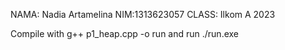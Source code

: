 
NAMA: Nadia Artamelina
NIM:1313623057
CLASS: Ilkom A 2023

Compile with g++ p1_heap.cpp -o run and run ./run.exe